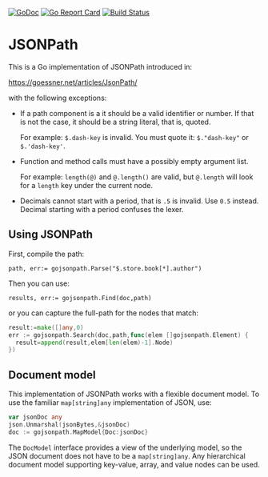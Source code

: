 [![GoDoc](https://godoc.org/github.com/bserdar/gojsonpath?status.svg)](https://godoc.org/github.com/bserdar/gojsonpath)
[![Go Report Card](https://goreportcard.com/badge/github.com/bserdar/gojsonpath)](https://goreportcard.com/report/github.com/bserdar/gojsonpath)
[![Build Status](https://github.com/bserdar/gojsonpath/actions/workflows/CI.yml/badge.svg?branch=main)](https://github.com/bserdar/gojsonpath/actions/workflows/CI.yml)

# JSONPath

This is a Go implementation of JSONPath introduced in:

https://goessner.net/articles/JsonPath/

with the following exceptions:

  * If a path component is a it should be a valid identifier or
     number. If that is not the case, it should be a string literal,
     that is, quoted.

     For example: `$.dash-key` is invalid. You must quote it:
     `$."dash-key"` or `$.'dash-key'`.

   * Function and method calls must have a possibly empty argument
     list.

     For example: `length(@)` and `@.length()` are valid, but
     `@.length` will look for a `length` key under the current node.

   * Decimals cannot start with a period, that is `.5` is
     invalid. Use `0.5` instead. Decimal starting with a period
     confuses the lexer.

## Using JSONPath

First, compile the path:

``` 
path, err:= gojsonpath.Parse("$.store.book[*].author")
```

Then you can use:

```
results, err:= gojsonpath.Find(doc,path)
```

or you can capture the full-path for the nodes that match:

``` go
result:=make([]any,0)
err := gojsonpath.Search(doc,path,func(elem []gojsonpath.Element) {
  result=append(result,elem[len(elem)-1].Node)
})
```

## Document model

This implementation of JSONPath works with a flexible document
model. To use the familiar `map[string]any` implementation of JSON,
use:

``` go
var jsonDoc any
json.Unmarshal(jsonBytes,&jsonDoc)
doc := gojsonpath.MapModel{Doc:jsonDoc}
```

The `DocModel` interface provides a view of the underlying model, so
the JSON document does not have to be a `map[string]any`. Any
hierarchical document model supporting key-value, array, and value
nodes can be used.

